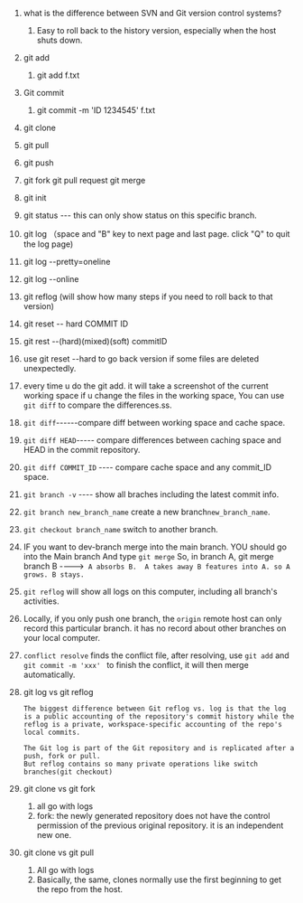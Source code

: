 1. what is the difference between SVN and Git version control systems?
   1. Easy to roll back to the history version, especially when the host shuts down.
2. git add
   1. git add f.txt
3. Git commit
   1. git commit -m 'ID 1234545' f.txt
4. git clone
5. git pull
6. git push
7. git fork   git pull request git merge
8. git init
9. git status --- this can only show status on this specific branch.
10. git log （space and "B" key to next page and last page. click "Q" to quit the log page)
11. git log --pretty=oneline
12. git log --online
13. git reflog (will show how many steps if you need to roll back to that version)
14. git reset -- hard COMMIT ID  
15. git rest --(hard)(mixed)(soft) commitID
16. use git reset --hard to go back version if some files are deleted unexpectedly.
17. every time u do the git add. it will take a screenshot of the current working space if u change the files in the working space, You can use `git diff` to compare the differences.ss. 
18. `git diff`------compare diff between working space and cache space.
19. `git diff HEAD`----- compare differences between caching space and  HEAD in the commit repository.
20. `git diff COMMIT_ID`   ---- compare cache space and any commit_ID space.
21. `git branch -v` ---- show all braches including the latest commit info.
22. `git branch new_branch_name` create a new branch`new_branch_name`.
23. `git checkout branch_name` switch to another branch.
24. IF you want to dev-branch merge into the main branch.
    YOU should go into the Main branch And type ` git merge `
        So, in branch A, git merge branch B
        	---->` A absorbs B.  A takes away B features into A. so A grows. B stays.`
25. `git reflog` will show all logs on this computer, including all branch's activities.
26. Locally, if you only push one branch, the `origin` remote host can only record this particular branch. it has no record about other branches on your local computer.
27. `conflict resolve` finds the conflict file, after resolving,  use `git add` and `git commit -m 'xxx' ` to finish the conflict, it will then merge automatically.
28. git log vs git reflog

    ```
    The biggest difference between Git reflog vs. log is that the log is a public accounting of the repository's commit history while the reflog is a private, workspace-specific accounting of the repo's local commits.
    
    The Git log is part of the Git repository and is replicated after a push, fork or pull.
    But reflog contains so many private operations like switch branches(git checkout)
    ```

    
29. git clone vs git fork

    1. all go with logs
    2. fork: the newly generated repository does not have the control permission of the previous original repository. it is an independent new one.

30. git clone vs git pull

    1. All go with logs
    2. Basically, the same, clones normally use the first beginning to get the repo from the host.



​    

​    